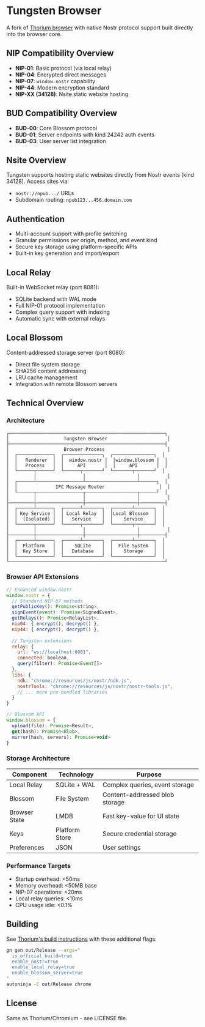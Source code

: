 # Tungsten Browser

A fork of [Thorium browser](https://github.com/Alex313031/thorium) with native Nostr protocol support built directly into the browser core.

## NIP Compatibility Overview

- **NIP-01**: Basic protocol (via local relay)
- **NIP-04**: Encrypted direct messages  
- **NIP-07**: `window.nostr` capability
- **NIP-44**: Modern encryption standard
- **NIP-XX (34128)**: Nsite static website hosting

## BUD Compatibility Overview

- **BUD-00**: Core Blossom protocol
- **BUD-01**: Server endpoints with kind 24242 auth events
- **BUD-03**: User server list integration

## Nsite Overview

Tungsten supports hosting static websites directly from Nostr events (kind 34128). Access sites via:
- `nostr://npub.../` URLs
- Subdomain routing: `npub123...456.domain.com`

## Authentication

- Multi-account support with profile switching
- Granular permissions per origin, method, and event kind
- Secure key storage using platform-specific APIs
- Built-in key generation and import/export

## Local Relay

Built-in WebSocket relay (port 8081):
- SQLite backend with WAL mode
- Full NIP-01 protocol implementation  
- Complex query support with indexing
- Automatic sync with external relays

## Local Blossom

Content-addressed storage server (port 8080):
- Direct file system storage
- SHA256 content addressing
- LRU cache management
- Integration with remote Blossom servers

## Technical Overview

### Architecture

```
┌─────────────────────────────────────────────────────────┐
│                    Tungsten Browser                      │
├─────────────────────────────────────────────────────────┤
│                    Browser Process                       │
│  ┌─────────────┐  ┌──────────────┐  ┌───────────────┐  │
│  │   Renderer  │  │  window.nostr │  │window.blossom │  │
│  │   Process   │  │     API       │  │     API       │  │
│  └──────┬──────┘  └──────┬───────┘  └───────┬───────┘  │
│         │                 │                   │          │
│  ┌──────┴─────────────────┴───────────────────┴──────┐  │
│  │              IPC Message Router                    │  │
│  └──────┬─────────────────┬───────────────────┬──────┘  │
│         │                 │                   │          │
├─────────┼─────────────────┼───────────────────┼─────────┤
│  ┌──────┴──────┐  ┌──────┴───────┐  ┌───────┴───────┐  │
│  │ Key Service │  │ Local Relay  │  │Local Blossom  │  │
│  │  (Isolated) │  │   Service    │  │    Service    │  │
│  └──────┬──────┘  └──────┬───────┘  └───────┬───────┘  │
│         │                 │                   │          │
├─────────┼─────────────────┼───────────────────┼─────────┤
│  ┌──────┴──────┐  ┌──────┴───────┐  ┌───────┴───────┐  │
│  │  Platform   │  │    SQLite    │  │  File System  │  │
│  │  Key Store  │  │   Database   │  │    Storage    │  │
│  └─────────────┘  └──────────────┘  └───────────────┘  │
└─────────────────────────────────────────────────────────┘
```

### Browser API Extensions

```javascript
// Enhanced window.nostr
window.nostr = {
  // Standard NIP-07 methods
  getPublicKey(): Promise<string>,
  signEvent(event): Promise<SignedEvent>,
  getRelays(): Promise<RelayList>,
  nip04: { encrypt(), decrypt() },
  nip44: { encrypt(), decrypt() },
  
  // Tungsten extensions
  relay: {
    url: "ws://localhost:8081",
    connected: boolean,
    query(filter): Promise<Event[]>
  },
  libs: {
    ndk: "chrome://resources/js/nostr/ndk.js",
    nostrTools: "chrome://resources/js/nostr/nostr-tools.js",
    // ... more pre-bundled libraries
  }
}

// Blossom API
window.blossom = {
  upload(file): Promise<Result>,
  get(hash): Promise<Blob>,
  mirror(hash, servers): Promise<void>
}
```

### Storage Architecture

| Component | Technology | Purpose |
|-----------|------------|---------|
| Local Relay | SQLite + WAL | Complex queries, event storage |
| Blossom | File System | Content-addressed blob storage |
| Browser State | LMDB | Fast key-value for UI state |
| Keys | Platform Store | Secure credential storage |
| Preferences | JSON | User settings |

### Performance Targets

- Startup overhead: <50ms
- Memory overhead: <50MB base
- NIP-07 operations: <20ms  
- Local relay queries: <10ms
- CPU usage idle: <0.1%

## Building

See [Thorium's build instructions](https://github.com/Alex313031/thorium/blob/main/docs/BUILDING.md) with these additional flags:

```bash
gn gen out/Release --args="
  is_official_build=true 
  enable_nostr=true 
  enable_local_relay=true 
  enable_blossom_server=true
"
autoninja -C out/Release chrome
```

## License

Same as Thorium/Chromium - see LICENSE file.